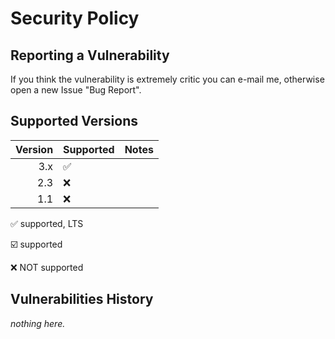 # Security Policy


## Reporting a Vulnerability

If you think the vulnerability is extremely critic you can e-mail me, otherwise open a new Issue "Bug Report".


## Supported Versions


| Version | Supported          | Notes |
| ------: | :----------------- | ----- |
|     3.x | :white_check_mark: |       |
|     2.3 | :x:                |       |
|     1.1 | :x:                |       |


:white_check_mark: supported, LTS

:ballot_box_with_check: supported

:x: NOT supported


## Vulnerabilities History

*nothing here.*